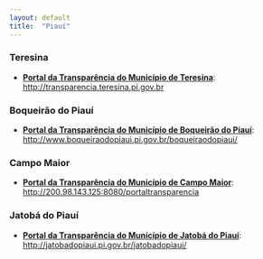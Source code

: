 ```yaml
---
layout: default
title:  "Piauí"
---
```


### Teresina

-   **[Portal da Transparência do Município de Teresina](http://transparencia.teresina.pi.gov.br)**: http://transparencia.teresina.pi.gov.br

### Boqueirão do Piauí

-   **[Portal da Transparência do Município de Boqueirão do Piauí](http://www.boqueiraodopiaui.pi.gov.br/boqueiraodopiaui/)**: http://www.boqueiraodopiaui.pi.gov.br/boqueiraodopiaui/

### Campo Maior

-   **[Portal da Transparência do Município de Campo Maior](http://200.98.143.125:8080/portaltransparencia)**: http://200.98.143.125:8080/portaltransparencia

### Jatobá do Piauí

-   **[Portal da Transparência do Município de Jatobá do Piauí](http://jatobadopiaui.pi.gov.br/jatobadopiaui/)**: http://jatobadopiaui.pi.gov.br/jatobadopiaui/

